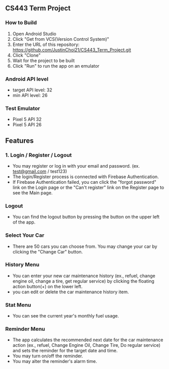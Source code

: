 ## CS443 Term Project
### How to Build
1. Open Android Studio
2. Click "Get from VCS(Version Control System)"
3. Enter the URL of this repository: https://github.com/JustinChoi21/CS443_Term_Project.git
4. Click "Clone"
5. Wait for the project to be built
6. Click "Run" to run the app on an emulator

### Android API level
- target API level: 32
- min API level: 26

### Test Emulator
- Pixel 5 API 32
- Pixel 5 API 26


## Features
### 1. Login / Register / Logout
- You may register or log in with your email and password. (ex. test@gmail.com / test123)
- The login/Register process is connected with Firebase Authentication. 
- If Firebase Authentication failed, you can click the "forgot password" link on the Login page or the "Can't register" link on the Register page to see the Main page.

### Logout
- You can find the logout button by pressing the button on the upper left of the app.

### Select Your Car
- There are 50 cars you can choose from. You may change your car by clicking the "Change Car" button.

### History Menu
- You can enter your new car maintenance history (ex., refuel, change engine oil, change a tire, get regular service) by clicking the floating action button(+) on the lower left. 
- you can edit or delete the car maintenance history item.

### Stat Menu
- You can see the current year's monthly fuel usage.

### Reminder Menu
- The app calculates the recommended next date for the car maintenance action (ex., refuel, Change Engine Oil, Change Tire, Do regular service) and sets the reminder for the target date and time.
- You may turn on/off the reminder.
- You may alter the reminder's alarm time.
